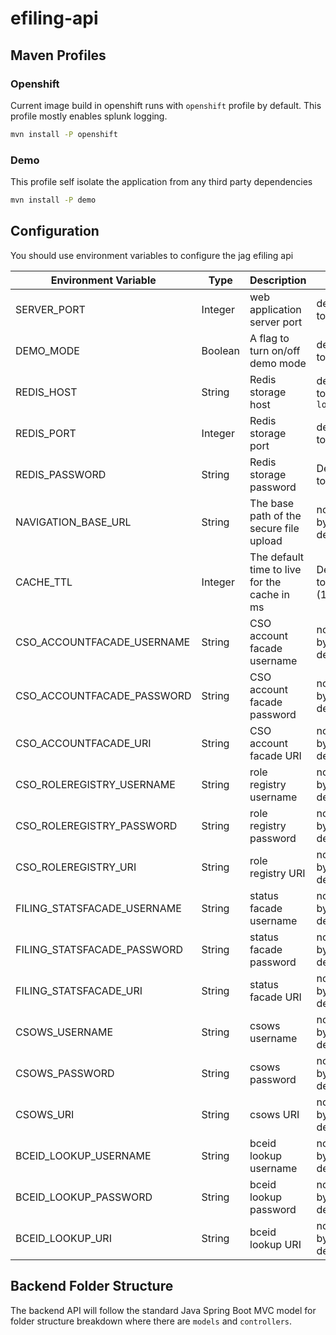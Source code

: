# efiling-api

## Maven Profiles

### Openshift

Current image build in openshift runs with `openshift` profile by default.
This profile mostly enables splunk logging.

```bash
mvn install -P openshift
```

### Demo

This profile self isolate the application from any third party dependencies

```bash
mvn install -P demo
```

## Configuration

You should use environment variables to configure the jag efiling api

| Environment Variable        | Type    | Description                                  | Notes                          |
| --------------------------- | ------- | -------------------------------------------- | ------------------------------ |
| SERVER_PORT                 | Integer | web application server port                  | defaulted to `8080`            |
| DEMO_MODE                   | Boolean | A flag to turn on/off demo mode              | defaulted to `false`           |
| REDIS_HOST                  | String  | Redis storage host                           | defaulted to `localhost`       |
| REDIS_PORT                  | Integer | Redis storage port                           | defaulted to `6379`            |
| REDIS_PASSWORD              | String  | Redis storage password                       | Defaulted to `admin`           |
| NAVIGATION_BASE_URL         | String  | The base path of the secure file upload      | not set by default             |
| CACHE_TTL                   | Integer | The default time to live for the cache in ms | Defaulted to `600000` (10 min) |
| CSO_ACCOUNTFACADE_USERNAME  | String  | CSO account facade username                  | not set by default             |
| CSO_ACCOUNTFACADE_PASSWORD  | String  | CSO account facade password                  | not set by default             |
| CSO_ACCOUNTFACADE_URI       | String  | CSO account facade URI                       | not set by default             |
| CSO_ROLEREGISTRY_USERNAME   | String  | role registry username                       | not set by default             |
| CSO_ROLEREGISTRY_PASSWORD   | String  | role registry password                       | not set by default             |
| CSO_ROLEREGISTRY_URI        | String  | role registry URI                            | not set by default             |
| FILING_STATSFACADE_USERNAME | String  | status facade username                       | not set by default             |
| FILING_STATSFACADE_PASSWORD | String  | status facade password                       | not set by default             |
| FILING_STATSFACADE_URI      | String  | status facade URI                            | not set by default             |
| CSOWS_USERNAME              | String  | csows username                               | not set by default             |
| CSOWS_PASSWORD              | String  | csows password                               | not set by default             |
| CSOWS_URI                   | String  | csows URI                                    | not set by default             |
| BCEID_LOOKUP_USERNAME       | String  | bceid lookup username                        | not set by default             |
| BCEID_LOOKUP_PASSWORD       | String  | bceid lookup password                        | not set by default             |
| BCEID_LOOKUP_URI            | String  | bceid lookup URI                             | not set by default             |

## Backend Folder Structure

The backend API will follow the standard Java Spring Boot MVC model for folder structure breakdown where there are `models` and `controllers`.
